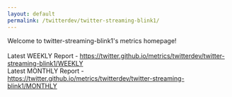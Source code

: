 ```yaml
---
layout: default
permalink: /twitterdev/twitter-streaming-blink1/
---
```

Welcome to twitter-streaming-blink1's metrics homepage!
<br><br>
Latest WEEKLY Report - <a href="https://twitter.github.io/metrics/twitterdev/twitter-streaming-blink1/WEEKLY">https://twitter.github.io/metrics/twitterdev/twitter-streaming-blink1/WEEKLY</a>
<br>
Latest MONTHLY Report - <a href="https://twitter.github.io/metrics/twitterdev/twitter-streaming-blink1/MONTHLY">https://twitter.github.io/metrics/twitterdev/twitter-streaming-blink1/MONTHLY</a>
<br>
